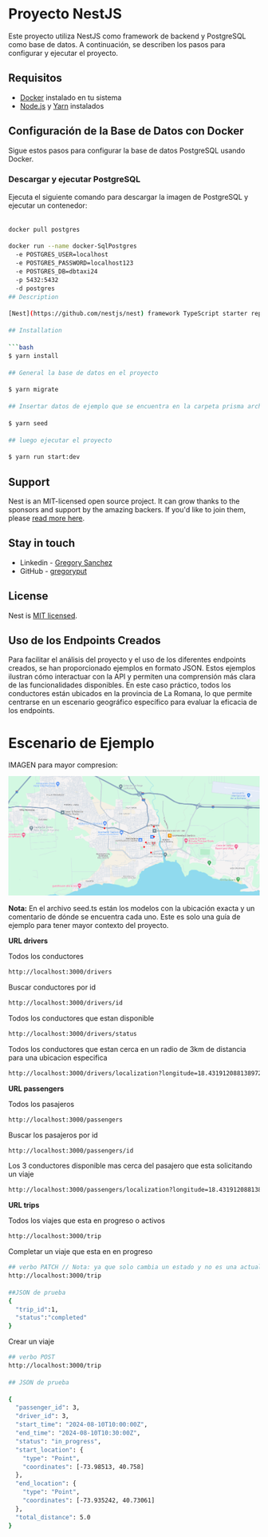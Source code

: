 # Proyecto NestJS

Este proyecto utiliza NestJS como framework de backend y PostgreSQL como base de datos. A continuación, se describen los pasos para configurar y ejecutar el proyecto.

## Requisitos

- [Docker](https://www.docker.com/get-started) instalado en tu sistema
- [Node.js](https://nodejs.org/) y [Yarn](https://yarnpkg.com/) instalados

## Configuración de la Base de Datos con Docker

Sigue estos pasos para configurar la base de datos PostgreSQL usando Docker.

### Descargar y ejecutar PostgreSQL

Ejecuta el siguiente comando para descargar la imagen de PostgreSQL y ejecutar un contenedor:

```bash

docker pull postgres

docker run --name docker-SqlPostgres 
  -e POSTGRES_USER=localhost 
  -e POSTGRES_PASSWORD=localhost123 
  -e POSTGRES_DB=dbtaxi24 
  -p 5432:5432 
  -d postgres
## Description

[Nest](https://github.com/nestjs/nest) framework TypeScript starter repository.

## Installation

```bash
$ yarn install

## General la base de datos en el proyecto

$ yarn migrate 

## Insertar datos de ejemplo que se encuentra en la carpeta prisma archivo seed.ts

$ yarn seed 

## luego ejecutar el proyecto 

$ yarn run start:dev
```





## Support

Nest is an MIT-licensed open source project. It can grow thanks to the sponsors and support by the amazing backers. If you'd like to join them, please [read more here](https://docs.nestjs.com/support).

## Stay in touch

- Linkedin - [Gregory Sanchez](https://www.linkedin.com/in/gregory-albert-s%C3%A1nchez-05820019b/)
- GitHub - [gregoryput](https://github.com/gregoryput)

## License

Nest is [MIT licensed](LICENSE).



## Uso de los Endpoints Creados

Para facilitar el análisis del proyecto y el uso de los diferentes endpoints creados, se han proporcionado ejemplos en formato JSON. Estos ejemplos ilustran cómo interactuar con la API y permiten una comprensión más clara de las funcionalidades disponibles. En este caso práctico, todos los conductores están ubicados en la provincia de La Romana, lo que permite centrarse en un escenario geográfico específico para evaluar la eficacia de los endpoints.

#  Escenario de Ejemplo 

IMAGEN para mayor compresion: 

![alt text](map.png)

**Nota:** En el archivo seed.ts están los modelos con la ubicación exacta y un comentario de dónde se encuentra cada uno. Este es solo una guía de ejemplo para tener mayor contexto del proyecto.

**URL drivers** 

Todos los conductores 
```bash
http://localhost:3000/drivers
```
Buscar  conductores por id
```bash
http://localhost:3000/drivers/id
```

Todos los conductores que estan disponible 
```bash
http://localhost:3000/drivers/status
```
Todos los conductores que estan cerca en un radio de 3km de distancia  para una ubicacion especifica 
```bash
http://localhost:3000/drivers/localization?longitude=18.431912088138972&latitude=-68.97259722473999
```


**URL passengers** 

 Todos los pasajeros 
```bash
http://localhost:3000/passengers
```

Buscar los pasajeros por id
```bash
http://localhost:3000/passengers/id
```
Los 3 conductores disponible mas cerca del pasajero que esta solicitando un viaje
```bash
http://localhost:3000/passengers/localization?longitude=18.431912088138972&latitude=-68.97259722473999
```



**URL trips** 

 Todos los viajes que esta en progreso o activos 
```bash
http://localhost:3000/trip
```

Completar un viaje que esta en en progreso
```bash
## verbo PATCH // Nota: ya que solo cambia un estado y no es una actualizacion completa 
http://localhost:3000/trip

##JSON de prueba
{
  "trip_id":1,
  "status":"completed"
}


```

Crear un viaje 
```bash
## verbo POST  
http://localhost:3000/trip

## JSON de prueba

{
  "passenger_id": 3,
  "driver_id": 3,
  "start_time": "2024-08-10T10:00:00Z",
  "end_time": "2024-08-10T10:30:00Z",
  "status": "in_progress",
  "start_location": {
    "type": "Point",
    "coordinates": [-73.98513, 40.758]
  },
  "end_location": {
    "type": "Point",
    "coordinates": [-73.935242, 40.73061]
  },
  "total_distance": 5.0
}

```





